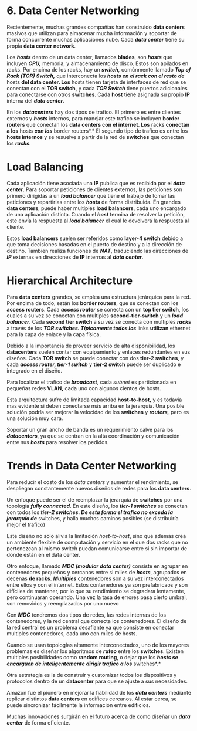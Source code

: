 # 6. Data Center Networking

Recientemente, muchas grandes compañías han construido ************data centers************ masivos que utilizan para almacenar mucha información y soportar de forma concurrente muchas aplicaciones nube. Cada ***********data center*********** tiene su propia ******************data center network******************.

Los *****hosts***** dentro de un data center, llamados ******blades******, son *****hosts***** que incluyen *****CPU,***** memoria, y almacenamiento de disco. Estos son apilados en racks. Por encima de los racks, hay un ***************switch,*************** comúnmente llamado ***Top of Rack (TOR) Switch,*** que interconecta los *********************************hosts en el rack con el resto de********************************* hosts ****************************del data center. Los**************************** hosts tienen tarjeta de interfaces de red que se conectan con el **********TOR switch,********** y cada *****TOR Switch***** tiene puertos adicionales para conectarse con otros ****switches****. Cada ****host**** tiene asignada su propio **IP** interna del ***********data center***********.

En los ***********datacenters*********** hay dos tipos de trafico. El primero es entre clientes externos y *****hosts***** internos, para manejar este trafico se incluyen **************border routers************** que conectan los **************************************data centers con el internet. Los************************************** racks ****************conectan a los**************** hosts *********con los********* border routers*.* El segundo tipo de trafico es entre los **************hosts internos************** y se resuelve a partir de la red de ********switches******** que conectan los *****racks*****.

# Load Balancing

Cada aplicación tiene asociada una **IP** publica que es recibida por el ***********data center***********. Para soportar peticiones de clientes externos, las peticiones son primero dirigidas a un *************load balancer************* que tiene el trabajo de tomar las peticiones y repartirlas entre los *****hosts***** de forma distribuida. En grandes ************data centers************, puede haber multiples **************load balancers**************, cada uno encargado de una aplicación distinta. Cuando el *****host***** termina de resolver la petición, este envía la respuesta al *************load balancer************* el cual le devolverá la respuesta al cliente. 

Estos **************load balancers************** suelen ser referidos como **************layer-4 switch************** debido a que toma decisiones basadas en el puerto de destino y a la dirección de destino. Tambien realiza funciones de ***NAT***, traduciendo las direcciones de ***IP*** externas en direcciones de **IP** internas al ***********data center***********.

# Hierarchical Architecture

Para ************data centers************ grandes, se emplea una estructura jerárquica para la red. Por encima de todo, están los **************border routers**************, que se conectan con los **************access routers**************. Cada ***access router*** se conecta con un ****************top tier switch****************, los cuales a su vez se conectan con multiples ************second-tier-switch************ y un *************load balancer*************. Cada ******************second tier switch****************** a su vez se conecta con multiples *****racks***** a través de los *************TOR switches. Típicamente todos los************* links **********utilizan********** ethernet para la capa de enlace y la capa física.

Debido a la importancia de proveer servicio de alta disponibilidad, los ************datacenters************ suelen contar con equipamiento y enlaces redundantes en sus diseños. Cada **********TOR switch********** se puede conectar con dos **tier-2 switches**, y cada *****************************access router, tier-1 switch***************************** y ******tier-2 switch****** puede ser duplicado e integrado en el diseño.

Para localizar el trafico de *********broadcast*********, cada *subnet* es particionada en pequeñas redes ****VLAN,**** cada uno con algunos cientos de hosts.

Esta arquitectura sufre de limitada capacidad ************host-to-host,************ y es todavia mas evidente si deben conectarse más arriba en la jerarquía. Una posible solución podría ser mejorar la velocidad de los ********switches******** y *******routers,******* pero es una solución muy cara.

Soportar un gran ancho de banda es un requerimiento calve para los ***********datacenters***********, ya que se centran en la alta coordinación y comunicación entre sus *****hosts***** para resolver los pedidos.

# Trends in Data Center Networking

Para reducir el costo de los *data centers* y aumentar el rendimiento, se despliegan constantemente nuevos diseños de redes para los ************data centers************.

Un enfoque puede ser el de reemplazar la jerarquía de ********switches******** por una topología ***************fully connected***************. En este diseño, los ***************tier-1 switches*************** se conectan con todos los ***************tier-2 switches. De esta forma el trafico no exceda la jerarquía de*************** switches, y halla muchos caminos posibles (se distribuiría mejor el trafico)

Este diseño no solo alivia la limitación *host-to-host*, sino que ademas crea un ambiente flexible de computación y servicio en el que dos racks que no pertenezcan al mismo switch puedan comunicarse entre si sin importar de donde están en el data center.

Otro enfoque, llamado *********MDC (modular data center)********* consiste en agrupar en contenedores pequeños y cercanos entre si miles de *****hosts*****, agrupados en decenas ********de racks********. ***********************************Multiples*********************************** contenedores son a su vez interconectados entre ellos y con el internet. Estos contenedores ya son prefabricaos y son difíciles de mantener, por lo que su rendimiento se degradara lentamente, pero continuaran operando. Una vez la tasa de errores pasa cierto umbral, son removidos y reemplazados por uno nuevo

Con ***MDC*** tendremos dos tipos de redes, las redes internas de los contenedores, y la red central que conecta los contenedores. El diseño de la red central es un problema desafiante ya que consiste en conectar multiples contenedores, cada uno con miles de hosts.

Cuando se usan topologías altamente interconectados, uno de los mayores problemas es diseñar los algoritmos de *****ruteo***** entre los ********switches********. Existen multiples posibilidades como **************random routing**************, o dejar que los *****hosts se encarguen de inteligentemente dirigir trafico a los***** switches*.*

Otra estrategia es la de construir y customizar todos los dispositivos y protocolos dentro de un **********datacenter********** para que se ajuste a sus necesidades.

Amazon fue el pionero en mejorar la fiabilidad de los *****data centers***** mediante replicar distintos ************data centers************ en edifices cercanos. Al estar cerca, se puede sincronizar fácilmente la información entre edificios.

Muchas innovaciones surgirán en el futuro acerca de como diseñar un ***********data center*********** de forma eficiente.